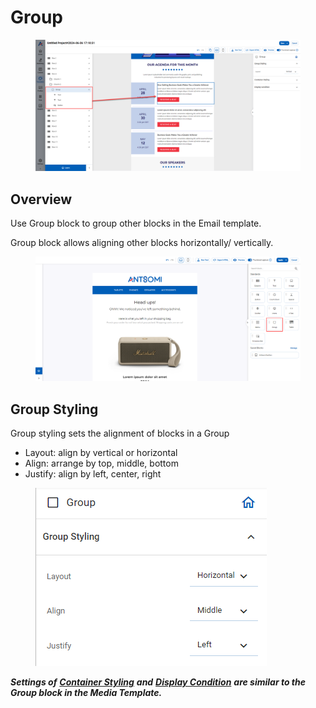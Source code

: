 # Group

<figure><img src="../../../../.gitbook/assets/image (3861).png" alt=""><figcaption></figcaption></figure>

## Overview

Use Group block to group other blocks in the Email template.

Group block allows aligning other blocks horizontally/ vertically.

<figure><img src="../../../../.gitbook/assets/image (3775).png" alt=""><figcaption></figcaption></figure>

## Group Styling

Group styling sets the alignment of blocks in a Group

* Layout: align by vertical or horizontal&#x20;
* Align: arrange by top, middle, bottom
* Justify: align by left, center, right

<figure><img src="../../../../.gitbook/assets/image (3776).png" alt=""><figcaption></figcaption></figure>

_**Settings of**_ [_**Container Styling**_](../../../media-template/settings/blocks-and-settings/group.md#container-styling) _**and**_ [_**Display Condition**_](../../../media-template/settings/blocks-and-settings/group.md#display-condition) _**are similar to the Group block in the Media Template.**_&#x20;
